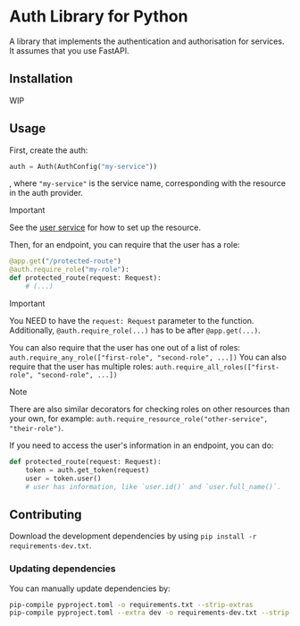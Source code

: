 # Auth Library for Python

A library that implements the authentication and authorisation for services. It assumes that you use FastAPI.

## Installation

WIP

## Usage

First, create the auth:
```python
auth = Auth(AuthConfig("my-service"))
```
, where `"my-service"` is the service name, corresponding with the resource in the auth provider.

> [!IMPORTANT]
> See the [user service](https://github.com/Portfolio-Solver-Platform/user) for how to set up the resource.

Then, for an endpoint, you can require that the user has a role:
```python
@app.get("/protected-route")
@auth.require_role("my-role"):
def protected_route(request: Request):
    # (...)
```

> [!IMPORTANT]
> You NEED to have the `request: Request` parameter to the function.
> Additionally, `@auth.require_role(...)` has to be after `@app.get(...)`.

You can also require that the user has one out of a list of roles: `auth.require_any_role(["first-role", "second-role", ...])`
You can also require that the user has multiple roles: `auth.require_all_roles(["first-role", "second-role", ...])`

> [!NOTE]
> There are also similar decorators for checking roles on other resources than your own, for example: `auth.require_resource_role("other-service", "their-role")`.

If you need to access the user's information in an endpoint, you can do:
```python
def protected_route(request: Request):
    token = auth.get_token(request)
    user = token.user()
    # user has information, like `user.id()` and `user.full_name()`.
```

## Contributing

Download the development dependencies by using `pip install -r requirements-dev.txt`.

### Updating dependencies
You can manually update dependencies by:
```bash
pip-compile pyproject.toml -o requirements.txt --strip-extras
pip-compile pyproject.toml --extra dev -o requirements-dev.txt --strip-extras
```
